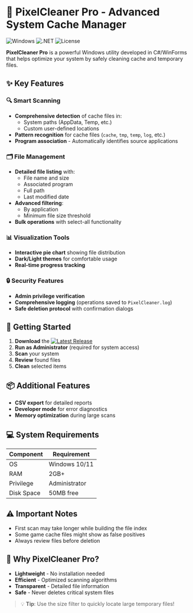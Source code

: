 # 🧹 PixelCleaner Pro - Advanced System Cache Manager

![Windows](https://img.shields.io/badge/Windows-10%2F11-0078D6?logo=windows) 
![.NET](https://img.shields.io/badge/.NET%20Framework-4.8-512BD4?logo=dotnet) 
![License](https://img.shields.io/badge/License-MIT-green)

**PixelCleaner Pro** is a powerful Windows utility developed in C#/WinForms that helps optimize your system by safely cleaning cache and temporary files.

## ✨ Key Features

### 🔍 Smart Scanning
- **Comprehensive detection** of cache files in:
  - System paths (AppData, Temp, etc.)
  - Custom user-defined locations
- **Pattern recognition** for cache files (`cache`, `tmp`, `temp`, `log`, etc.)
- **Program association** - Automatically identifies source applications

### 🗂️ File Management
- **Detailed file listing** with:
  - File name and size
  - Associated program
  - Full path
  - Last modified date
- **Advanced filtering**:
  - By application
  - Minimum file size threshold
- **Bulk operations** with select-all functionality

### 📊 Visualization Tools
- **Interactive pie chart** showing file distribution
- **Dark/Light themes** for comfortable usage
- **Real-time progress tracking**

### 🔒 Security Features
- **Admin privilege verification**
- **Comprehensive logging** (operations saved to `PixelCleaner.log`)
- **Safe deletion protocol** with confirmation dialogs


## 🚀 Getting Started

1. **Download** the [![Latest Release](https://img.shields.io/badge/Latest_Release-1.0.0.6.29-blue)](https://github.com/MrPixel555/PixelCleanerPro/releases/tag/Realese)
2. **Run as Administrator** (required for system access)
3. **Scan** your system
4. **Review** found files
5. **Clean** selected items

## 📦 Additional Features
- **CSV export** for detailed reports
- **Developer mode** for error diagnostics
- **Memory optimization** during large scans

## 💻 System Requirements
| Component | Requirement |
|-----------|-------------|
| OS        | Windows 10/11 |
| RAM       | 2GB+        |
| Privilege | Administrator |
| Disk Space| 50MB free   |

## ⚠️ Important Notes
- First scan may take longer while building the file index
- Some game cache files might show as false positives
- Always review files before deletion

## 🌟 Why PixelCleaner Pro?
- **Lightweight** - No installation needed
- **Efficient** - Optimized scanning algorithms
- **Transparent** - Detailed file information
- **Safe** - Never deletes critical system files

> 💡 **Tip**: Use the size filter to quickly locate large temporary files!
